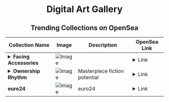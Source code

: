 <div align="center">

# Digital Art Gallery

## Trending Collections on OpenSea

| Collection Name                       | Image                                                                                     | Description                       | OpenSea Link                                                                                          |
|---------------------------------------|-------------------------------------------------------------------------------------------|-----------------------------------|--------------------------------------------------------------------------------------------------------|
| **<details><summary>Facing Accessories</summary></details>** | ![Image](https://i.seadn.io/s/raw/files/24739d786725cd6db6860c47b892d301.jpg?w=500&auto=format?w=200&auto=format) |  | <details><summary>Link</summary>[Facing Accessories](https://opensea.io/collection/facing-accessories)</details> |
| **<details><summary>Ownership Rhythm</summary></details>** | ![Image](https://i.seadn.io/s/raw/files/692967a9b7b441dedaf716c608beafd8.jpg?w=500&auto=format?w=200&auto=format) | Masterpiece fiction potential | <details><summary>Link</summary>[Ownership Rhythm](https://opensea.io/collection/ownership-rhythm)</details> |
| **euro24** | ![Image](https://i.seadn.io/s/raw/files/6a65d4087a18274b862118419db837f4.jpg?w=500&auto=format?w=200&auto=format) | euro24 | <details><summary>Link</summary>[euro24](https://opensea.io/collection/euro24-1)</details> |

</div>